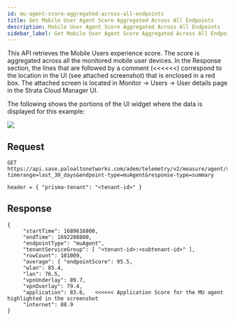 ```yaml
---
id: mu-agent-score-aggregated-across-all-endpoints
title: Get Mobile User Agent Score Aggregated Across All Endpoints
description: Mobile User Agent Score Aggregated Across All Endpoints
sidebar_label: Get Mobile User Agent Score Aggregated Across All Endpoints
---
```


This API retrieves the Mobile Users experience score. The score is aggregated across all the monitored mobile user devices. In the Response section, the lines that are followed by a comment (<<<<<<) correspond to the location in the UI (see attached screenshot) that is enclosed in a red box.
The attached screen is located in Monitor -> Users -> User details page in the Strata Cloud Manager UI.

The following shows the portions of the UI widget where the data is displayed for this example:

![](/sase/img/adem/DOCS-3754-mu-agent-score.png)


## Request

    GET https://api.sase.paloaltonetworks.com/adem/telemetry/v2/measure/agent/score?timerange=last_30_days&endpoint-type=muAgent&response-type=summary
    
    header = { "prisma-tenant": "<tenant-id>" }


## Response

    { 
         "startTime": 1689616800,    
         "endTime": 1692208800,    
         "endpointType": "muAgent",    
         "tenantServiceGroup": [ "<tenant-id>:<subtenant-id>" ],    
         "rowCount": 101009,    
         "average": { "endpointScore": 95.5,        
         "wlan": 85.4,        
         "lan": 76.5,        
         "vpnUnderlay": 89.7,        
         "vpnOverlay": 79.4,        
         "application": 83.6,   <<<<<< Application Score for the MU agent highlighted in the screenshot        
         "internet": 88.9    
    }

